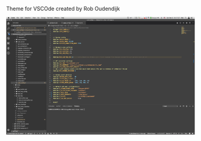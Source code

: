 Theme for VSCOde created by Rob Oudendijk

![GitHub Logo](/themes-robouden-dark/images/screenshot.png)
